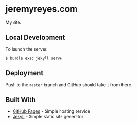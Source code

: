 # jeremyreyes.com

My site.

## Local Development

To launch the server:

```
$ bundle exec jekyll serve
```

## Deployment

Push to the `master` branch and GitHub should take it from there.

## Built With

* [GitHub Pages](https://pages.github.com/) - Simple hosting service
* [Jekyll](https://jekyllrb.com/) - Simple static site generator
